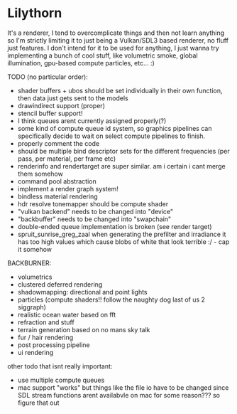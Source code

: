 # Lilythorn

It's a renderer, I tend to overcomplicate things and then not learn anything so I'm strictly limiting it to just being a Vulkan/SDL3 based renderer, no fluff just features. I don't intend for it to be used for anything, I just wanna try implementing a bunch of cool stuff, like volumetric smoke, global illumination, gpu-based compute particles, etc... :)

TODO (no particular order):
- shader buffers + ubos should be set individually in their own function, then data just gets sent to the models
- drawindirect support (proper)
- stencil buffer support!
- I think queues arent currently assigned properly(?)
- some kind of compute queue id system, so graphics pipelines can specifically decide to wait on select compute pipelines to finish.
- properly comment the code
- should be multiple bind descriptor sets for the different frequencies (per pass, per material, per frame etc)
- renderinfo and rendertarget are super similar. am i certain i cant merge them somehow
- command pool abstraction
- implement a render graph system!
- bindless material rendering
- hdr resolve tonemapper should be compute shader
- "vulkan backend" needs to be changed into "device"
- "backbuffer" needs to be changed into "swapchain"
- double-ended queue implementation is broken (see render target)
- spruit_sunrise_greg_zaal when generating the prefilter and irradiance it has too high values which cause blobs of white that look terrible :/ - cap it somehow

BACKBURNER:
- volumetrics
- clustered deferred rendering
- shadowmapping: directional and point lights
- particles (compute shaders!! follow the naughty dog last of us 2 siggraph)
- realistic ocean water based on fft
- refraction and stuff
- terrain generation based on no mans sky talk
- fur / hair rendering
- post processing pipeline
- ui rendering

other todo that isnt really important:
- use multiple compute queues
- mac support "works" but things like the file io have to be changed since SDL stream functions arent availabvle on mac for some reason??? so figure that out

